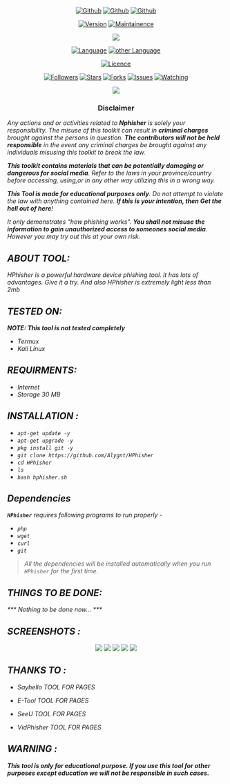 <link rel="icon" type="image/x-icon" href="https://alygnt.github.io/logo/favicon.ico">

<p align="center">
<a href="https://github.com/alygnt"><img title="Github" src="https://img.shields.io/badge/alygnt-grey?style=for-the-badge&logo=github"></a>
<a href="https://github.com/alygnt/hphisher"><img title="Github" src="https://img.shields.io/badge/H-green?style=for-the-badge"></a>
<a href="https://github.com/alygnt/hphisher"><img title="Github" src="https://img.shields.io/badge/Phisher-blue?style=for-the-badge"></a>
</p>

<p align="center">
<a href="https://github.com/Alygnt/HPhisher"><img title="Version" src="https://img.shields.io/badge/Version-1.0-green.svg"></a>
<a href="https://github.com/Alygnt/HPhisher"><img title="Maintainence" src="https://img.shields.io/badge/Maintained%3F-yes-green.svg"></a>
</p>

<p align="center">
<img src="https://raw.githubusercontent.com/Alygnt/phisher-modules/main/hphisher/pics/banner.png">
</p>

<p align="center">
<a href="https://github.com/Alygnt"><img title="Language" src="https://img.shields.io/badge/Made%20with-Bash-1f425f.svg?v=103"></a>
<a href="https://github.com/Alygnt"><img title="other Language" src="https://img.shields.io/badge/Other%20Languages-Html, PHP, Javascript, CSS, etc-1f425f.svg?v=103"></a>
</p>

<p align="center">
<a href="https://github.com/Alygnt/HPhisher/blob/main/LICENSE"><img title="Licence" src="https://img.shields.io/badge/License-GNU General Public License v3.0-blue.svg"></a>
</p>

<p align="center">
<a href="https://github.com/Alygnt"><img title="Followers" src="https://img.shields.io/github/followers/Alygnt?color=blue&style=flat-square"></a>
<a href="https://github.com/Alygnt/Nphisher"><img title="Stars" src="https://img.shields.io/github/stars/Alygnt/hphisher?color=red&style=flat-square"></a>
<a href="https://github.com/Alygnt/Nphisher"><img title="Forks" src="https://img.shields.io/github/forks/Alygnt/hphisher?color=red&style=flat-square"></a>
<a href="https://github.com/Alygnt/Nphisher"><img title="Issues" src="https://img.shields.io/github/issues/Alygnt/hphisher?color=red&style=flat-square"></a>
<a href="https://github.com/Alygnt/Nphisher"><img title="Watching" src="https://img.shields.io/github/watchers/Alygnt/hphisher?label=Watchers&color=blue&style=flat-square"></a>
</p>

<p align="center">
<img src="https://raw.githubusercontent.com/RDXLR/phisher-modules/main/hphisher/pics/HPhisher-poster.png">
</p>

<h3><p align="center">Disclaimer</p></h3>

<i>Any actions and or activities related to <b>Nphisher</b> is solely your responsibility. The misuse of this toolkit can result in <b>criminal charges</b> brought against the persons in question. <b>The contributors will not be held responsible</b> in the event any criminal charges be brought against any individuals misusing this toolkit to break the law.

<b>This toolkit contains materials that can be potentially damaging or dangerous for social media</b>. Refer to the laws in your province/country before accessing, using,or in any other way utilizing this in a wrong way.

<b>This Tool is made for educational purposes only</b>. Do not attempt to violate the law with anything contained here. <b>If this is your intention, then Get the hell out of here</b>!

It only demonstrates "how phishing works". <b>You shall not misuse the information to gain unauthorized access to someones social media</b>. However you may try out this at your own risk.

## ABOUT TOOL:
HPhisher is a powerful hardware device phishing tool. it has lots of advantages. Give it a try.
And also HPhisher is extremely light <i> less than 2mb </i>

## TESTED ON:
***NOTE: This tool is not tested completely***
* Termux
* Kali Linux

## REQUIRMENTS:
* Internet
* Storage 30 MB

## INSTALLATION :

* `apt-get update -y`
* `apt-get upgrade -y`
* `pkg install git -y`
* `git clone https://github.com/Alygnt/HPhisher`
* `cd HPhisher`
* `ls`
* `bash hphisher.sh`

## Dependencies
**`HPhisher`** requires following programs to run properly -
- `php`
- `wget`
- `curl`
- `git`
>  All the dependencies will be installed automatically when you run `HPhisher` for the first time.

## THINGS TO BE DONE:
*** Nothing to be done now... ***

## SCREENSHOTS :
<p align="center">
<img src="https://raw.githubusercontent.com/Alygnt/phisher-modules/main/hphisher/screenshots/ss1.jpg">
<img src="https://raw.githubusercontent.com/Alygnt/phisher-modules/main/hphisher/screenshots/ss2.jpg">
<img src="https://raw.githubusercontent.com/Alygnt/phisher-modules/main/hphisher/screenshots/ss3.jpg">
<img src="https://raw.githubusercontent.com/Alygnt/phisher-modules/main/hphisher/screenshots/ss4.jpg">
<img src="https://raw.githubusercontent.com/Alygnt/phisher-modules/main/hphisher/screenshots/ss5.jpg">
</p>

## THANKS TO :

* Sayhello TOOL FOR PAGES

* E-Tool TOOL FOR PAGES

* SeeU TOOL FOR PAGES

* VidPhisher TOOL FOR PAGES

## WARNING :
***This tool is only for educational purpose. If you use this tool for other purposes except education we will not be responsible in such cases.***
